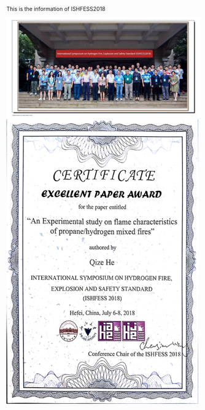 This is the information of ISHFESS2018

<img src="Photo1.JPG" alt="hi" class="inline" width="800"/>
<img src="Photo2.jpg" alt="hi" class="inline" width="500"/>
